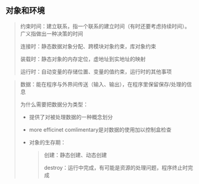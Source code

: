 ## 对象和环境



> 约束时间：建立联系，指一个联系的建立时间（有时还要考虑持续时间）。广义指做出一种决策的时间
>
> 连接时：静态数据对象分配、跨模块对象约束，库对象约束
>
> 装载时：静态对象的内存定位，虚地址到实地址的映射
>
> 运行时：自动变量的存储位置、变量的值约束，运行时的其他事项

> 数据：能在程序与外界间传送（输入、输出），在程序里保留保存/处理的信息
>
> 为什么需要把数据分为类型：
>
> -  提供了对被处理数据的一种概念划分
>
> - more efficinet comlimentary是对数据的使用加以控制盒检查
>
> - 对象的生存期：
>
>   > 创建：静态创建、动态创建
>   >
>   > destroy：运行中完成，有可能是资源的处理问题，程序终止时完成